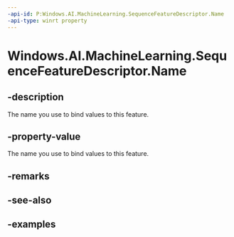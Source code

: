 ```yaml
---
-api-id: P:Windows.AI.MachineLearning.SequenceFeatureDescriptor.Name
-api-type: winrt property
---
```


<!-- Property syntax.
public string Name { get; }
-->

# Windows.AI.MachineLearning.SequenceFeatureDescriptor.Name

## -description
The name you use to bind values to this feature.

## -property-value
The name you use to bind values to this feature.

## -remarks

## -see-also

## -examples
